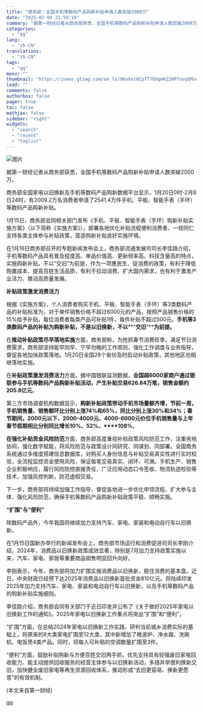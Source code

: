 ```yaml
---
title: "商务部：全国手机等数码产品购新补贴申请人数突破2000万"
date: "2025-02-09 21:59:16"
summary: "据第一财经记者从商务部获悉，全国手机等数码产品购新补贴申请人数突破2000万。 商务部全国家电以旧换..."
categories:
  - "qq"
lang:
  - "zh-CN"
translations:
  - "zh-CN"
tags:
  - "qq"
menu: ""
thumbnail: "https://inews.gtimg.com/om_ls/OKoXnc6CpfT7bDgmKZ2HPfovpEMuce0RFSntglXozR8YAAA_640360/0"
lead: ""
comments: false
authorbox: false
pager: true
toc: false
mathjax: false
sidebar: "right"
widgets:
  - "search"
  - "recent"
  - "taglist"
---
```


![图片](https://inews.gtimg.com/om_bt/O4pFFc4upmKZjv7-lwOgkkoC6v3RM4C_cyCMVFZl1C_UsAA/641)

据第一财经记者从商务部获悉，全国手机等数码产品购新补贴申请人数突破2000万。

商务部全国家电以旧换新及手机等数码产品购新数据平台显示，1月20日0时-2月8日24时，有2009.2万名消费者申请了2541.4万件手机、平板、智能手表（手环）等数码产品购新补贴。

1月15日，商务部会同相关部门发布《手机、平板、智能手表（手环）购新补贴实施方案》（以下简称《实施方案》），部署各地优化补贴流程便利消费者、一视同仁支持各类主体参与补贴政策，营造购新补贴良好实施环境。

在1月16日商务部召开的专题新闻发布会上，商务部流通发展司司长李佳路介绍，手机等数码产品具有普及程度高、单品价值高、更新频率高、科技含量高的特点，实施购新补贴，不以“交旧”为前提，作为一项惠民生、促消费的政策，有利于降低购置成本、提高百姓生活品质，有利于拉动消费、扩大国内需求，也有利于激发产业活力、推动高质量发展。

**补贴政策激发消费活力**

根据《实施方案》，个人消费者购买手机、平板、智能手表（手环）等3类数码产品的补贴标准为，对于单件销售价格不超过6000元的产品，按照产品销售价格的15%给予补贴，每位消费者每类产品可补贴1件，每件补贴不超过500元。**手机等****3****类数码产品的补贴为购新补贴，不是以旧换新，不以****“****交旧****”****为前提。**

在**推动补贴政策尽早落地实施**方面，商务部称，为抢抓春节消费旺季，满足节日消费需求，商务部坚持能早则早、宁早勿晚的工作原则，强化工作调度与业务指导，督促各地加快政策落地。1月20日全国28个省份及时启动补贴政策，其他地区也相继落地实施。

在**补贴政策激发消费活力**方面，据中国银联监测数据，**全国超****6000****家商户通过银联参与手机等数码产品购新补贴活动，产生补贴交易****626.84****万笔，销售金额约****205.8****亿元**。

第三方市场调查机构数据显示，**购新补贴政策带动手机市场量额齐增，节前一周，手机销售量、销售额环比分别上涨****74%****和****65%****，同比分别上涨****30%****和****34%****；春节期间，****2000****元以下、****2000-4000****元、****4000-6000****元价位手机销售量与上年春节假期相比分别同比增长****10%****、****52%****、****108%**。

**在强化补贴资金风险防范**方面，商务部高度重视补贴政策风险防范工作，注重央地协同，强化数字赋能，将风险防范与政策设计同研究、同谋划、同部署。全国商务系统通过多维度搭建信息数据库，对购买人身份信息与补贴交易真实性进行实时校验，全流程监控资金使用风险，保证每笔交易真实、闭环、可溯。手机生产、销售企业积极响应，履行风险防控直接责任，广泛应用动态口令签收、物流轨迹校验等技术，加强风控判断，防范虚假交易。

下一步，商务部将持续加强工作指导，督促各地进一步优化申领流程、扩大参与主体、强化风险防范，确保手机等数码产品购新补贴政策平稳、顺畅实施。

**“****扩围****”****与****“****便利****”**

除数码产品外，今年我国将继续加力支持汽车、家电、家装和电动自行车以旧换新。

在1月15日国新办举行的新闻发布会上，商务部市场运行和消费促进司司长李刚介绍，2024年，消费品以旧换新政策成效显著，特别是7月加力支持政策实施以来，汽车、家电、家居等重要商品销售明显回升向好。

李刚表示，今年，商务部将加力扩围实施消费品以旧换新，稳住消费的基本盘。近日，中央财政已经预下达2025年消费品以旧换新首批资金810亿元。将陆续印发2025年加力支持汽车、家电、家装和电动自行车以旧换新，以及手机等数码产品的购新补贴实施细则。

李佳路介绍，商务部会同有关部门于近日印发并公布了《关于做好2025年家电以旧换新工作的通知》。2025年家电以旧换新工作重点将突出“扩围”和“便利”。

“扩围”方面，在总结2024年家电以旧换新工作实践、研判当前城乡消费实际的基础上，将原来的8大类家电扩围至12大类，其中新增加了微波炉、净水器、洗碗机、电饭煲4类产品。同时，将每人可补贴的空调数量扩围至3件。

“便利”方面，鼓励补贴购新与方便百姓交旧两手抓，优先支持具有较强废旧家电回收能力、能主动提供回收服务的经营主体参与以旧换新活动，多措并举便利换新交旧，加快健全废旧家电等再生资源回收体系，推动形成“去旧更容易、换新更愿意”的有效机制。

 (本文来自第一财经)

[qq](https://new.qq.com/rain/a/20250209A068U500)

